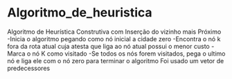 # Algoritmo_de_heuristica

Algoritmo de Heurística Construtiva com Inserção do vizinho
mais Próximo
-Inicia o algoritmo pegando como nó inicial a cidade zero
-Encontra o nó k fora da rota atual cuja atesta que liga ao nó atual possui o
menor custo
-Marca o nó K como visitado
-Se todos os nós forem visitados, pega o ultimo nó e liga ele com o nó zero
para terminar o algoritmo
Foi usado um vetor de predecessores
